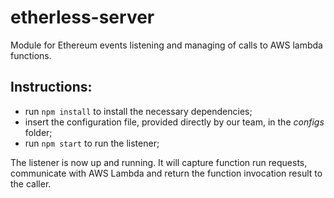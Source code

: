 # etherless-server

Module for Ethereum events listening and managing of calls to AWS lambda functions.

## Instructions:
- run `npm install` to install the necessary dependencies;
- insert the configuration file, provided directly by our team, in the *configs* folder;
- run `npm start` to run the listener;

The listener is now up and running. It will capture function run requests, communicate with AWS Lambda and return the function invocation result to the caller.

